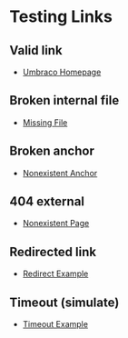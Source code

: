 # Testing Links

## Valid link

- [Umbraco Homepage](https://umbraco.com/)  <!-- ✅ should pass -->

## Broken internal file

- [Missing File](16/umbraco-cms/fake-folder/missing.md)  <!-- ⚓ Anchor not found -->

## Broken anchor

- [Nonexistent Anchor](16/umbraco-cms/implementation/controllers.md#nonexistent-anchor)  <!-- ⚓ Anchor not found -->

## 404 external

- [Nonexistent Page](https://example.com/404-page)  <!-- ❌ 404 Not Found -->

## Redirected link

- [Redirect Example](http://github.com/)  <!-- 🔀 Redirect → http://github.com/ -->

## Timeout (simulate)

- [Timeout Example](http://10.255.255.1/)  <!-- ⏳ Timeout → ... -->
